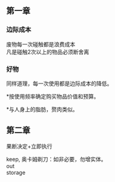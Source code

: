 ## 第一章   

### 边际成本  
废物每一次碰触都是浪费成本  
凡是碰触2次以上的物品必须断舍离  

### 好物  
同样道理，每一次使用都是边际成本的降低。  

\*按使用频率确定购买物品价值和预算。  

\*与人身上的脂肪，赘肉类似。  

## 第二章

果断决定+立即执行  

keep, 奥卡姆剃刀：如非必要，勿增实体。  
out  
storage   

